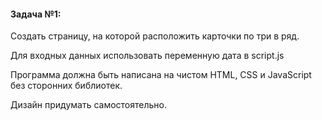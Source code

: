 #### Задача №1:

Создать страницу, на которой расположить карточки по три в ряд.

Для входных данных использовать переменную дата в script.js

Программа должна быть написана на чистом HTML, CSS и JavaScript без сторонних библиотек.

Дизайн придумать самостоятельно.
